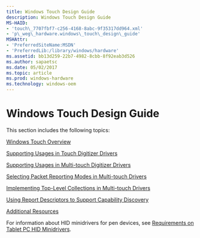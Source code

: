 ```yaml
---
title: Windows Touch Design Guide
description: Windows Touch Design Guide
MS-HAID:
- 'touch\_7707fbf7-c256-4168-8abc-9f35317dd964.xml'
- 'p\_weg\_hardware.windows\_touch\_design\_guide'
MSHAttr:
- 'PreferredSiteName:MSDN'
- 'PreferredLib:/library/windows/hardware'
ms.assetid: bb13d259-22b7-4982-8cbb-8f92eab3d526
ms.author: sapaetsc
ms.date: 05/02/2017
ms.topic: article
ms.prod: windows-hardware
ms.technology: windows-oem
---
```


# Windows Touch Design Guide


This section includes the following topics:

[Windows Touch Overview](windows-touch-overview.md)

[Supporting Usages in Touch Digitizer Drivers](supporting-usages-in-touch-digitizer-drivers.md)

[Supporting Usages in Multi-touch Digitizer Drivers](supporting-usages-in-multitouch-digitizer-drivers.md)

[Selecting Packet Reporting Modes in Multi-touch Drivers](selecting-packet-reporting-modes-in-multitouch-drivers.md)

[Implementing Top-Level Collections in Multi-touch Drivers](implementing-top-level-collections-in-multitouch-drivers.md)

[Using Report Descriptors to Support Capability Discovery](using-report-descriptors-to-support-capability-discovery.md)

[Additional Resources](additional-resources.md)

For information about HID minidrivers for pen devices, see [Requirements on Tablet PC HID Minidrivers](https://msdn.microsoft.com/library/windows/hardware/jj131709).

 

 






